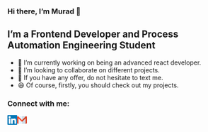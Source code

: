 ### Hi there, I’m Murad 👋
## I’m a Frontend Developer and Process Automation Engineering Student


- 🔭 I’m currently working on being an advanced react developer.
- 👯 I’m looking to collaborate on different projects.
- 💬 If you have any offer, do not hesitate to text me.
- 😄 Of course, firstly, you should check out my projects.

### Connect with me:
<a href="https://www.linkedin.com/in/muradtaghiyev05/" target="_blank">
  <img align="left" alt="murad-linkedin" width="22px" src="https://github.com/muradtaghiyev05/muradtaghiyev05/blob/main/linkedin-svgrepo-com.svg" />
</a>
<a href="mailto:muradtaghiyev05@gmail.com" target="_blank">
  <img align="left" alt="murad-gmail" width="22px" src="https://github.com/muradtaghiyev05/muradtaghiyev05/blob/main/gmail-svgrepo-com.svg" />
</a>
